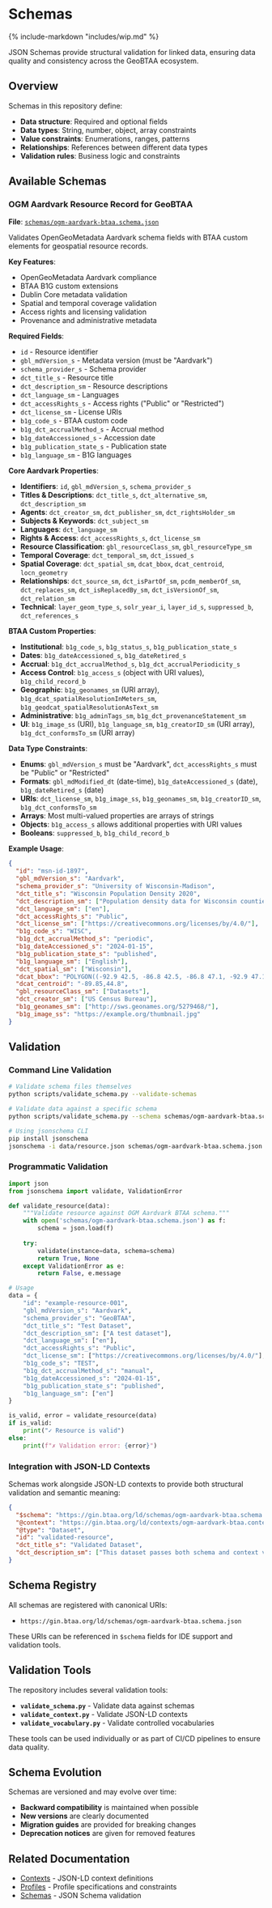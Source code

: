 # Schemas

{% include-markdown "includes/wip.md" %}

JSON Schemas provide structural validation for linked data, ensuring data quality and consistency across the GeoBTAA ecosystem.

## Overview

Schemas in this repository define:

- **Data structure**: Required and optional fields
- **Data types**: String, number, object, array constraints
- **Value constraints**: Enumerations, ranges, patterns
- **Relationships**: References between different data types
- **Validation rules**: Business logic and constraints

## Available Schemas

### OGM Aardvark Resource Record for GeoBTAA

**File**: [`schemas/ogm-aardvark-btaa.schema.json`](../schemas/ogm-aardvark-btaa.schema.json)

Validates OpenGeoMetadata Aardvark schema fields with BTAA custom elements for geospatial resource records.

**Key Features**:
- OpenGeoMetadata Aardvark compliance
- BTAA B1G custom extensions
- Dublin Core metadata validation
- Spatial and temporal coverage validation
- Access rights and licensing validation
- Provenance and administrative metadata

**Required Fields**:
- `id` - Resource identifier
- `gbl_mdVersion_s` - Metadata version (must be "Aardvark")
- `schema_provider_s` - Schema provider
- `dct_title_s` - Resource title
- `dct_description_sm` - Resource descriptions
- `dct_language_sm` - Languages
- `dct_accessRights_s` - Access rights ("Public" or "Restricted")
- `dct_license_sm` - License URIs
- `b1g_code_s` - BTAA custom code
- `b1g_dct_accrualMethod_s` - Accrual method
- `b1g_dateAccessioned_s` - Accession date
- `b1g_publication_state_s` - Publication state
- `b1g_language_sm` - B1G languages

**Core Aardvark Properties**:
- **Identifiers**: `id`, `gbl_mdVersion_s`, `schema_provider_s`
- **Titles & Descriptions**: `dct_title_s`, `dct_alternative_sm`, `dct_description_sm`
- **Agents**: `dct_creator_sm`, `dct_publisher_sm`, `dct_rightsHolder_sm`
- **Subjects & Keywords**: `dct_subject_sm`
- **Languages**: `dct_language_sm`
- **Rights & Access**: `dct_accessRights_s`, `dct_license_sm`
- **Resource Classification**: `gbl_resourceClass_sm`, `gbl_resourceType_sm`
- **Temporal Coverage**: `dct_temporal_sm`, `dct_issued_s`
- **Spatial Coverage**: `dct_spatial_sm`, `dcat_bbox`, `dcat_centroid`, `locn_geometry`
- **Relationships**: `dct_source_sm`, `dct_isPartOf_sm`, `pcdm_memberOf_sm`, `dct_replaces_sm`, `dct_isReplacedBy_sm`, `dct_isVersionOf_sm`, `dct_relation_sm`
- **Technical**: `layer_geom_type_s`, `solr_year_i`, `layer_id_s`, `suppressed_b`, `dct_references_s`

**BTAA Custom Properties**:
- **Institutional**: `b1g_code_s`, `b1g_status_s`, `b1g_publication_state_s`
- **Dates**: `b1g_dateAccessioned_s`, `b1g_dateRetired_s`
- **Accrual**: `b1g_dct_accrualMethod_s`, `b1g_dct_accrualPeriodicity_s`
- **Access Control**: `b1g_access_s` (object with URI values), `b1g_child_record_b`
- **Geographic**: `b1g_geonames_sm` (URI array), `b1g_dcat_spatialResolutionInMeters_sm`, `b1g_geodcat_spatialResolutionAsText_sm`
- **Administrative**: `b1g_adminTags_sm`, `b1g_dct_provenanceStatement_sm`
- **UI**: `b1g_image_ss` (URI), `b1g_language_sm`, `b1g_creatorID_sm` (URI array), `b1g_dct_conformsTo_sm` (URI array)

**Data Type Constraints**:
- **Enums**: `gbl_mdVersion_s` must be "Aardvark", `dct_accessRights_s` must be "Public" or "Restricted"
- **Formats**: `gbl_mdModified_dt` (date-time), `b1g_dateAccessioned_s` (date), `b1g_dateRetired_s` (date)
- **URIs**: `dct_license_sm`, `b1g_image_ss`, `b1g_geonames_sm`, `b1g_creatorID_sm`, `b1g_dct_conformsTo_sm`
- **Arrays**: Most multi-valued properties are arrays of strings
- **Objects**: `b1g_access_s` allows additional properties with URI values
- **Booleans**: `suppressed_b`, `b1g_child_record_b`

**Example Usage**:

```json
{
  "id": "msn-id-1897",
  "gbl_mdVersion_s": "Aardvark",
  "schema_provider_s": "University of Wisconsin-Madison",
  "dct_title_s": "Wisconsin Population Density 2020",
  "dct_description_sm": ["Population density data for Wisconsin counties"],
  "dct_language_sm": ["en"],
  "dct_accessRights_s": "Public",
  "dct_license_sm": ["https://creativecommons.org/licenses/by/4.0/"],
  "b1g_code_s": "WISC",
  "b1g_dct_accrualMethod_s": "periodic",
  "b1g_dateAccessioned_s": "2024-01-15",
  "b1g_publication_state_s": "published",
  "b1g_language_sm": ["English"],
  "dct_spatial_sm": ["Wisconsin"],
  "dcat_bbox": "POLYGON((-92.9 42.5, -86.8 42.5, -86.8 47.1, -92.9 47.1, -92.9 42.5))",
  "dcat_centroid": "-89.85,44.8",
  "gbl_resourceClass_sm": ["Datasets"],
  "dct_creator_sm": ["US Census Bureau"],
  "b1g_geonames_sm": ["http://sws.geonames.org/5279468/"],
  "b1g_image_ss": "https://example.org/thumbnail.jpg"
}
```

## Validation

### Command Line Validation

```bash
# Validate schema files themselves
python scripts/validate_schema.py --validate-schemas

# Validate data against a specific schema
python scripts/validate_schema.py --schema schemas/ogm-aardvark-btaa.schema.json --data data/example.json

# Using jsonschema CLI
pip install jsonschema
jsonschema -i data/resource.json schemas/ogm-aardvark-btaa.schema.json
```

### Programmatic Validation

```python
import json
from jsonschema import validate, ValidationError

def validate_resource(data):
    """Validate resource against OGM Aardvark BTAA schema."""
    with open('schemas/ogm-aardvark-btaa.schema.json') as f:
        schema = json.load(f)
    
    try:
        validate(instance=data, schema=schema)
        return True, None
    except ValidationError as e:
        return False, e.message

# Usage
data = {
    "id": "example-resource-001",
    "gbl_mdVersion_s": "Aardvark",
    "schema_provider_s": "GeoBTAA",
    "dct_title_s": "Test Dataset",
    "dct_description_sm": ["A test dataset"],
    "dct_language_sm": ["en"],
    "dct_accessRights_s": "Public",
    "dct_license_sm": ["https://creativecommons.org/licenses/by/4.0/"],
    "b1g_code_s": "TEST",
    "b1g_dct_accrualMethod_s": "manual",
    "b1g_dateAccessioned_s": "2024-01-15",
    "b1g_publication_state_s": "published",
    "b1g_language_sm": ["en"]
}

is_valid, error = validate_resource(data)
if is_valid:
    print("✓ Resource is valid")
else:
    print(f"✗ Validation error: {error}")
```

### Integration with JSON-LD Contexts

Schemas work alongside JSON-LD contexts to provide both structural validation and semantic meaning:

```json
{
  "$schema": "https://gin.btaa.org/ld/schemas/ogm-aardvark-btaa.schema.json",
  "@context": "https://gin.btaa.org/ld/contexts/ogm-aardvark-btaa.context.jsonld",
  "@type": "Dataset",
  "id": "validated-resource",
  "dct_title_s": "Validated Dataset",
  "dct_description_sm": ["This dataset passes both schema and context validation"]
}
```

## Schema Registry

All schemas are registered with canonical URIs:

- `https://gin.btaa.org/ld/schemas/ogm-aardvark-btaa.schema.json`

These URIs can be referenced in `$schema` fields for IDE support and validation tools.

## Validation Tools

The repository includes several validation tools:

- **`validate_schema.py`** - Validate data against schemas
- **`validate_context.py`** - Validate JSON-LD contexts
- **`validate_vocabulary.py`** - Validate controlled vocabularies

These tools can be used individually or as part of CI/CD pipelines to ensure data quality.

## Schema Evolution

Schemas are versioned and may evolve over time:

- **Backward compatibility** is maintained when possible
- **New versions** are clearly documented
- **Migration guides** are provided for breaking changes
- **Deprecation notices** are given for removed features

## Related Documentation

- [Contexts](contexts.md) - JSON-LD context definitions
- [Profiles](profiles.md) - Profile specifications and constraints
- [Schemas](schemas.md) - JSON Schema validation